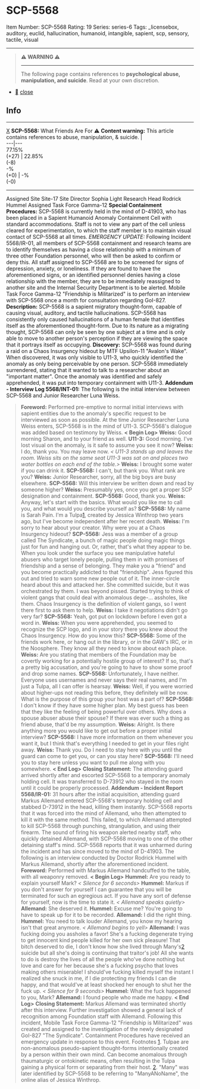 # SCP-5568
Item Number: SCP-5568
Rating: 19
Series: series-6
Tags: _licensebox, auditory, euclid, hallucination, humanoid, intangible, sapient, scp, sensory, tactile, visual

---

> **⚠️ WARNING ⚠️**
> * * *
> The following page contains references to **psychological abuse, manipulation, and suicide**. Read at your own discretion.
  * [](javascript:;)
[close](javascript:;)
## Info
* * *
[X](javascript:;)
**SCP-5568:** What Friends Are For
⚠️ **Content warning:** This article contains references to abuse, manipulation, & suicide.
|   
---|---  
77.15%  
(+27) | 22.85%  
(-8)  
-%  
(+0) | -%  
(-0)  
* * *

Assigned Site
Site-17
Site Director
Sophia Light
Research Head
Rodrick Hummel
Assigned Task Force
Gamma-12
**Special Containment Procedures:** SCP-5568 is currently held in the mind of D-41903, who has been placed in a Sapient Humanoid Anomaly Containment Cell with standard accommodations. Staff is not to view any part of the cell unless cleared for experimentation, to which the staff member is to maintain visual contact of SCP-5568 at all times.
_EMERGENCY UPDATE:_ Following Incident 5568/IR-01, all members of SCP-5568 containment and research teams are to identify themselves as having a close relationship with a minimum of three other Foundation personnel, who will then be asked to confirm or deny this. All staff assigned to SCP-5568 are to be screened for signs of depression, anxiety, or loneliness. If they are found to have the aforementioned signs, or an identified personnel denies having a close relationship with the member, they are to be immediately reassigned to another site and the Internal Security Department is to be alerted. Mobile Task Force Gamma-12 "Friendship is Militarized" is to perform an interview with SCP-5568 once a month for consultation regarding GoI-827.
**Description:** SCP-5568 is a sapient migratory thought-form, capable of causing visual, auditory, and tactile hallucinations. SCP-5568 has consistently only caused hallucinations of a human female that identifies itself as the aforementioned thought-form. Due to its nature as a migrating thought, SCP-5568 can only be seen by one subject at a time and is only able to move to another person's perception if they are viewing the space that it portrays itself as occupying.
**Discovery:** SCP-5568 was found during a raid on a Chaos Insurgency hideout by MTF Upsilon-11 "Avalon's Wake". When discovered, it was only visible to U11-3, who quickly identified the anomaly as only being perceivable by one person. SCP-5568 immediately surrendered, stating that it wanted to talk to a researcher about an "important matter". Once the anomaly was identified and safely apprehended, it was put into temporary containment with U11-3.
**Addendum - Interview Log 5568/INT-01:** The following is the initial interview between SCP-5568 and Junior Researcher Luna Weiss.
> **Foreword:** Performed pre-emptive to normal initial interviews with sapient entities due to the anomaly's specific request to be interviewed as soon as possible. At the time Junior Researcher Luna Weiss enters, SCP-5568 is in the mind of U11-3. SCP-5568's dialogue was added based on testimony by Weiss.
> **< Begin Log>**
> **Weiss:** Good morning Sharon, and to your friend as well.
> **U11-3:** Good morning. I've lost visual on the anomaly, is it safe to assume you see it now?
> **Weiss:** I do, thank you. You may leave now.
> _< U11-3 stands up and leaves the room. Weiss sits on the same seat U11-3 was sat on and places two water bottles on each end of the table.>_
> **Weiss:** I brought some water if you can drink it.
> **SCP-5568:** I can't, but thank you. What rank are you?
> **Weiss:** Junior Researcher, sorry, all the big boys are busy elsewhere.
> **SCP-5568:** Will this interview be written down and read by someone higher?
> **Weiss:** Presumably yes, once you get a proper SCP designation and containment.
> **SCP-5568:** Good, thank you.
> **Weiss:** Anyway, let's start with the basics. What would you like me to call you, and what would you describe yourself as?
> **SCP-5568:** My name is Sarah Pain. I'm a Tulpa[1](javascript:;), created by Jessica Winthrop two years ago, but I've become independent after her recent death.
> **Weiss:** I'm sorry to hear about your creator. Why were you at a Chaos Insurgency hideout?
> **SCP-5568:** Jess was a member of a group called The Syndicate, a bunch of magic people doing magic things just for fun and hanging out. Or, rather, that's what they appear to be. When you look under the surface you see manipulative hateful abusers who target lonely people, pulling them in with promises of friendship and a sense of belonging. They make you a "friend" and you become practically addicted to that "friendship". Jess figured this out and tried to warn some new people out of it. The inner-circle heard about this and attacked her. She committed suicide, but it was orchestrated by them. I was beyond pissed. Started trying to think of violent gangs that could deal with anomalous dege-… assholes, like them. Chaos Insurgency is the definition of violent gangs, so I went there first to ask them to help.
> **Weiss:** I take it negotiations didn't go very far?
> **SCP-5568:** Yeah, got put on lockdown before I even got a word in.
> **Weiss:** When you were apprehended, you seemed to recognize the SCP logo, and in your story there you knew about the Chaos Insurgency. How do you know this?
> **SCP-5568:** Some of the friends work here, or hang out in the library, or in the GAW's IRC, or in the Noosphere. They know all they need to know about each place.
> **Weiss:** Are you stating that members of the Foundation may be covertly working for a potentially hostile group of interest? If so, that's a pretty big accusation, and you're going to have to show some proof and drop some names.
> **SCP-5568:** Unfortunately, I have neither. Everyone uses usernames and never says their real names, and I'm just a Tulpa, all I can offer is hearsay.
> **Weiss:** Well, if you were worried about higher-ups not reading this before, they definitely will be now. What is the purpose of this group your host was a part of?
> **SCP-5568:** I don't know if they have some higher plan. My best guess has been that they like the feeling of being powerful over others. Why does a spouse abuser abuse their spouse? If there was ever such a thing as friend abuse, that'd be my assumption.
> **Weiss:** Alright. Is there anything more you would like to get out before a proper initial interview?
> **SCP-5568:** I have more information on them whenever you want it, but I think that's everything I needed to get in your files right away.
> **Weiss:** Thank you. Do I need to stay here with you until the guard can come to get you, or can you stay here?
> **SCP-5568:** I'll need you to stay here unless you want to pull me along with you somewhere.
> **< End Log>**
> **Closing Statement:** The attending guard arrived shortly after and escorted SCP-5568 to a temporary anomaly holding cell. It was transferred to D-73912 who stayed in the room until it could be properly processed.
**Addendum - Incident Report 5568/IR-01:** 31 hours after the initial acquisition, attending guard Markus Allemand entered SCP-5568's temporary holding cell and stabbed D-73912 in the head, killing them instantly. SCP-5568 reports that it was forced into the mind of Allemand, who then attempted to kill it with the same method. This failed, to which Allemand attempted to kill SCP-5568 through punching, strangulation, and using their firearm. The sound of firing his weapon alerted nearby staff, who quickly detained Allemand, with SCP-5568 moving to one of the other detaining staff's mind. SCP-5568 reports that it was unharmed during the incident and has since moved to the mind of D-41903.
The following is an interview conducted by Doctor Rodrick Hummel with Markus Allemand, shortly after the aforementioned incident.
> **Foreword:** Performed with Markus Allemand handcuffed to the table, with all weaponry removed.
> **< Begin Log>**
> **Hummel:** Are you ready to explain yourself Mark?
> _< Silence for 6 seconds>_
> **Hummel:** Markus if you don't answer for yourself I can guarantee that you will be terminated for such an egregious act. If you have any sort of defense for yourself, now is the time to state it.
> _< Allemand speaks quietly>_
> **Allemand:** She deserved it.
> **Hummel:** Excuse me? You're going to have to speak up for it to be recorded.
> **Allemand:** I did the right thing.
> **Hummel:** You need to talk louder Allemand, you know my hearing isn't that great anymore.
> _< Allemand begins to yell>_
> **Allemand:** I was fucking doing you assholes a favor! She's a fucking degenerate trying to get innocent kind people killed for her own sick pleasure! That bitch deserved to die, I don't know how she lived through Many's[2](javascript:;) suicide but all she's doing is continuing that traitor's job! All she wants to do is destroy the lives of all the people who've done nothing but love and care for her because she's a fucking psycho that loves making others miserable! I should've fucking killed myself the instant I realized she snuck in me, if I die protecting my friends I can die happy, and that would've at least shocked her enough to shut her the fuck up.
> _< Silence for 9 seconds>_
> **Hummel:** What the fuck happened to you, Mark?
> **Allemand:** I found people who made me happy.
> **< End Log>**
> **Closing Statement:** Markus Allemand was terminated shortly after this interview. Further investigation showed a general lack of recognition among Foundation staff with Allemand.
Following this incident, Mobile Task Force Gamma-12 "Friendship is Militarized" was created and assigned to the investigation of the newly designated GoI-827 "The Syndicate". Containment Procedures have received an emergency update in response to this event.
Footnotes
[1](javascript:;). Tulpae are non-anomalous pseudo-sapient thought-forms intentionally created by a person within their own mind. Can become anomalous through thaumaturgic or ontokinetic means, often resulting in the Tulpa gaining a physical form or separating from their host.
[2](javascript:;). "Many" was later identified by SCP-5568 to be referring to "ManyANoName", the online alias of Jessica Winthrop.
